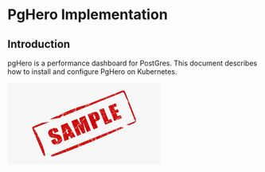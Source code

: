 # PgHero Implementation <!-- omit in toc -->


## Introduction

pgHero is a performance dashboard for PostGres. This document describes how to install and configure PgHero on Kubernetes.

![alt text](./sample.png)
